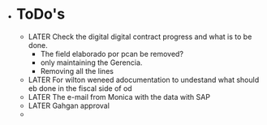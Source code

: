 - # ToDo's
	- LATER Check the digital digital contract progress and what is to be done.
		- The field elaborado por pcan be removed?
		- only maintaining the Gerencia.
		- Removing all the lines
	- LATER For wilton weneed adocumentation to undestand what should eb done in the fiscal side of od
	- LATER The e-mail from Monica with the data with SAP
	- LATER Gahgan approval
	-